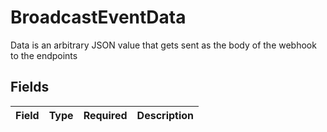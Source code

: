 # BroadcastEventData

Data is an arbitrary JSON value that gets sent as the body of the
webhook to the endpoints


## Fields

| Field       | Type        | Required    | Description |
| ----------- | ----------- | ----------- | ----------- |